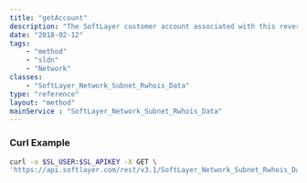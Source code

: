 ```yaml
---
title: "getAccount"
description: "The SoftLayer customer account associated with this reverse WHOIS data."
date: "2018-02-12"
tags:
    - "method"
    - "sldn"
    - "Network"
classes:
    - "SoftLayer_Network_Subnet_Rwhois_Data"
type: "reference"
layout: "method"
mainService : "SoftLayer_Network_Subnet_Rwhois_Data"
---
```


### Curl Example
```bash
curl -u $SL_USER:$SL_APIKEY -X GET \
'https://api.softlayer.com/rest/v3.1/SoftLayer_Network_Subnet_Rwhois_Data/{SoftLayer_Network_Subnet_Rwhois_DataID}/getAccount'
```
